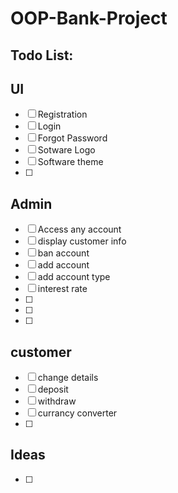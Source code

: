 # OOP-Bank-Project

## Todo List:


## UI

- [ ] Registration
- [ ] Login
- [ ] Forgot Password
- [ ] Sotware Logo
- [ ] Software theme
- [ ] 

## Admin

- [ ] Access any account
- [ ] display customer info
- [ ] ban account
- [ ] add account
- [ ] add account type
- [ ] interest rate
- [ ] 
- [ ] 
- [ ] 


## customer 

- [ ] change details
- [ ] deposit
- [ ] withdraw
- [ ] currancy converter
- [ ] 


## Ideas

- [ ]
